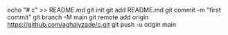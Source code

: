 echo "# c" >> README.md
git init
git add README.md
git commit -m "first commit"
git branch -M main
git remote add origin https://github.com/aghaiyzade/c.git
git push -u origin main

